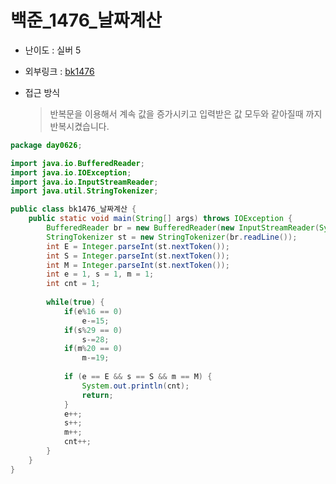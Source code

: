 # 백준_1476_날짜계산

- 난이도 : 실버 5

- 외부링크 : [bk1476](https://www.acmicpc.net/problem/1476)

- 접근 방식

  > 반복문을 이용해서 계속 값을 증가시키고
  > 입력받은 값 모두와 같아질때 까지 반복시켰습니다.
```java
package day0626;

import java.io.BufferedReader;
import java.io.IOException;
import java.io.InputStreamReader;
import java.util.StringTokenizer;

public class bk1476_날짜계산 {
	public static void main(String[] args) throws IOException {
		BufferedReader br = new BufferedReader(new InputStreamReader(System.in));
		StringTokenizer st = new StringTokenizer(br.readLine());
		int E = Integer.parseInt(st.nextToken());
		int S = Integer.parseInt(st.nextToken());
		int M = Integer.parseInt(st.nextToken());
		int e = 1, s = 1, m = 1;
		int cnt = 1;
		
		while(true) {
			if(e%16 == 0)
				e-=15;
			if(s%29 == 0)
				s-=28;
			if(m%20 == 0)
				m-=19;
			
			if (e == E && s == S && m == M) {
				System.out.println(cnt);
				return;
			}
			e++;
			s++;
			m++;
			cnt++;
		}
	}
}
```
